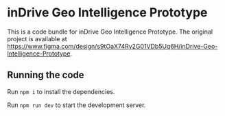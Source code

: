 
  # inDrive Geo Intelligence Prototype

  This is a code bundle for inDrive Geo Intelligence Prototype. The original project is available at https://www.figma.com/design/s9tOaX74Ry2G01VDb5Uq6H/inDrive-Geo-Intelligence-Prototype.

  ## Running the code

  Run `npm i` to install the dependencies.

  Run `npm run dev` to start the development server.
  
